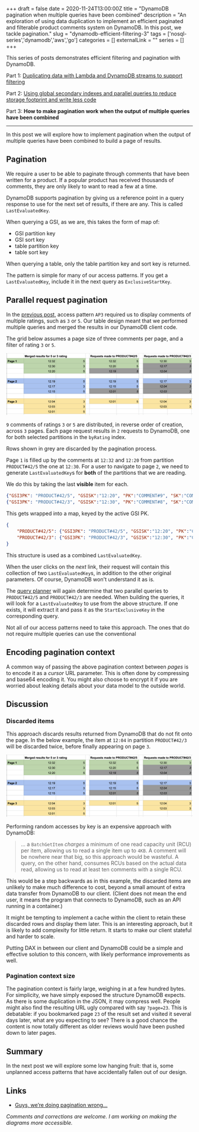 +++ 
draft = false
date = 2020-11-24T13:00:00Z
title = "DynamoDB pagination when multiple queries have been combined"
description = "An exploration of using data duplication to implement an efficient paginated and filterable product comments system on DynamoDB. In this post, we tackle pagination."
slug = "dynamodb-efficient-filtering-3"
tags = ['nosql-series','dynamodb','aws','go']
categories = []
externalLink = ""
series = []
+++

This series of posts demonstrates efficient filtering and pagination with DynamoDB.

Part 1: [Duplicating data with Lambda and DynamoDB streams to support filtering](/posts/dynamodb-efficient-filtering/)

Part 2: [Using global secondary indexes and parallel queries to reduce storage footprint and write less code](/posts/dynamodb-efficient-filtering-2/)

Part 3: **How to make pagination work when the output of multiple queries have been combined**

-----

In this post we will explore how to implement pagination when the output of multiple queries have been combined to build a page of results.

## Pagination

We require a user to be able to paginate through comments that have been written for a product. If a popular product has received thousands of comments, they are only likely to want to read a few at a time.

DynamoDB supports pagination by giving us a reference point in a query response to use for the next set of results, if there are any. This is called `LastEvaluatedKey`.

When querying a GSI, as we are, this takes the form of map of: 
- GSI partition key
- GSI sort key
- table partition key
- table sort key

When querying a table, only the table partition key and sort key is returned.

The pattern is simple for many of our access patterns. If you get a `LastEvaluatedKey`, include it in the next query as `ExclusiveStartKey`.

## Parallel request pagination

In the [previous post](/posts/dynamodb-efficient-filtering-2/), access pattern `AP3` required us to display comments of multiple ratings, such as `3` or `5`. Our table design meant that we performed multiple queries and merged the results in our DynamoDB client code.

The grid below assumes a page size of three comments per page, and a filter of rating `3` or `5`.

![Pagination grid - actual table coming soon!](pagination.png)

`9` comments of ratings `3` or `5` are distributed, in reverse order of creation, across `3` pages. Each page request results in `2` requests to DynamoDB, one for both selected partitions in the `byRating` index. 

Rows shown in grey are discarded by the pagination process. 

Page `1` is filled up by the comments at `12:32` and `12:20` from partition `PRODUCT#42/5` the one at `12:30`. For a user to navigate to page `2`, we need to generate `LastEvaluatedKey`s for **both** of the partitions that we are reading.

We do this by taking the last **visible** item for each.

```json
{"GSI3PK": "PRODUCT#42/5", "GSISK":"12:20", "PK":"COMMENT#9", "SK":"COMMENT#9"}
{"GSI3PK": "PRODUCT#42/3", "GSISK":"12:30", "PK":"COMMENT#8", "SK":"COMMENT#8"}
```

This gets wrapped into a map, keyed by the active GSI PK. 

```json
{
    "PRODUCT#42/5": {"GSI3PK": "PRODUCT#42/5", "GSISK":"12:20", "PK":"COMMENT#9", "SK":"COMMENT#9"},
    "PRODUCT#42/3": {"GSI3PK": "PRODUCT#42/3", "GSISK":"12:30", "PK":"COMMENT#8", "SK":"COMMENT#8"}
}
```

This structure is used as a combined `LastEvaluatedKey`. 

When the user clicks on the _next_ link, their request will contain this collection of two `LastEvaluatedKey`s, in addition to the other original parameters. Of course, DynamoDB won't understand it as is. 

The [query planner](/posts/dynamodb-efficient-filtering-2/#query-planning) will again determine that two parallel queries to `PRODUCT#42/5` and `PRODUCT#42/3` are needed. When building the queries, it will look for a `LastEvaluatedKey` to use from the above structure. If one exists, it will extract it and pass it as the `StartExclusiveKey` in the corresponding query.

Not all of our access patterns need to take this approach. The ones that do not require multiple queries can use the conventional 

## Encoding pagination context

A common way of passing the above pagination context between _pages_ is to encode it as a _cursor_ URL parameter. This is often done by compressing and base64 encoding it. You might also choose to encrypt it if you are worried about leaking details about your data model to the outside world.

## Discussion

### Discarded items

This approach discards results returned from DynamoDB that do not fit onto the page. In the below example, the item at `12:04` in partition `PRODUCT#42/3` will be discarded twice, before finally appearing on page `3`.

![Pagination](pagination.png)

Performing random accesses by key is an expensive approach with DynamoDB:
>... a `BatchGetItem` _charges_ a minimum of one read capacity unit (RCU) per item, allowing us to read a single item up to `4KB`. A comment will be nowhere near that big, so this approach would be wasteful. A query, on the other hand, consumes RCUs based on the actual data read, allowing us to read at least ten comments with a single RCU.

This would be a step backwards as in this example, the discarded items are unlikely to make much difference to cost, beyond a small amount of extra data transfer from DynamoDB to our client. (Client does not mean the end user, it means the program that connects to DynamoDB, such as an API running in a container.)

It might be tempting to implement a cache within the client to retain these discarded rows and display them later. This is an interesting approach, but it is likely to add complexity for little return. It starts to make our client stateful and harder to scale.

Putting DAX in between our client and DynamoDB could be a simple and effective solution to this concern, with likely performance improvements as well.

### Pagination context size

The pagination context is fairly large, weighing in at a few hundred bytes. For simplicity, we have simply exposed the structure DynamoDB expects. As there is some duplication in the JSON, it may compress well. People might also find the resulting URL ugly compared with say `?page=23`. This is debatable: if you bookmarked page `23` of the result set and visited it several days later, what are you expecting to see? There is a good chance the content is now totally different as older reviews would have been pushed down to later pages.

## Summary

In the next post we will explore some low hanging fruit: that is, some unplanned access patterns that have accidentally fallen out of our design.

## Links

- [Guys, we’re doing pagination wrong...](https://hackernoon.com/guys-were-doing-pagination-wrong-f6c18a91b232)

_Comments and corrections are welcome. I am working on making the diagrams more accessible._
